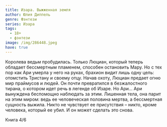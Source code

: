 ```yaml
---
title: Изара. Выжженная земля
author: Юлия Диппель
genre: Фэнтези
series: Изара
tags:
  - 18+
  - фэнтези
image: /img/286448.jpeg
have: true
---
```

Королева ведьм пробудилась. Только Люциан, который теперь обладает бессмертным пламенем, способен остановить Мару. Но с тех пор как Ари умерла у него на руках, брахион видит лишь одну цель: отомстить Тристану и своему отцу. Начав охоту, Люциан предает огню мир праймусов и людей. Он почти превратился в безжалостного тирана, о котором идет речь в легенде об Изаре. Но Ари... Ари вынуждена беспомощно наблюдать за этим. Лишенная тела, она парит на этим миром: ведь ее человеческая половина мертва, а бессмертная сущность выжила. Никто не чувствует ее присутствия – никто, кроме человека, который ее убил. И он может сделать это снова.

Книга 4/6